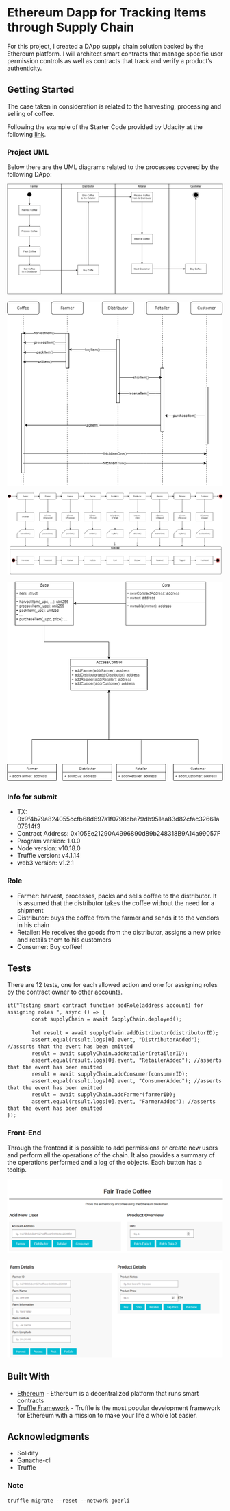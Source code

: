 # Ethereum Dapp for Tracking Items through Supply Chain

For this project, I created a DApp supply chain solution backed by the Ethereum platform. I will architect smart contracts that manage specific user permission controls as well as contracts that track and verify a product’s authenticity.

## Getting Started
The case taken in consideration is related to the harvesting, processing and selling of coffee.

Following the example of the Starter Code provided by Udacity at the following [link](https://github.com/udacity/nd1309-Project-6b-Example-Template).

### Project UML
Below there are the UML diagrams related to the processes covered by the following DApp:

![Activity Diagram](UML%20-%20Activity%20Diagram.png)

![Sequence Diagram](UML%20-%20Sequence%20Diagram.png)

![State Diagram](UML%20-%20State%20Diagram.png)

![Data Modeling Diagram](UML%20-%20Data%20Modeling.png)

### Info for submit

* TX: 0x9f4b79a824055ccfb68d697a1f0798cbe79db951ea83d82cfac32661a07814f3
* Contract Address: 0x105Ee21290A4996890d89b248318B9A14a99057F 
* Program version: 1.0.0
* Node version: v10.18.0
* Truffle version: v4.1.14
* web3 version: v1.2.1

### Role

* Farmer: harvest, processes, packs and sells coffee to the distributor. It is assumed that the distributor takes the coffee without the need for a shipment
* Distributor: buys the coffee from the farmer and sends it to the vendors in his chain
* Retailer: He receives the goods from the distributor, assigns a new price and retails them to his customers
* Consumer: Buy coffee!

## Tests

There are 12 tests, one for each allowed action and one for assigning roles by the contract owner to other accounts.

```
it("Testing smart contract function addRole(address account) for assigning roles ", async () => {
        const supplyChain = await SupplyChain.deployed();

        let result = await supplyChain.addDistributor(distributorID);
        assert.equal(result.logs[0].event, "DistributorAdded"); //asserts that the event has been emitted
        result = await supplyChain.addRetailer(retailerID);
        assert.equal(result.logs[0].event, "RetailerAdded"); //asserts that the event has been emitted
        result = await supplyChain.addConsumer(consumerID);
        assert.equal(result.logs[0].event, "ConsumerAdded"); //asserts that the event has been emitted
        result = await supplyChain.addFarmer(farmerID);
        assert.equal(result.logs[0].event, "FarmerAdded"); //asserts that the event has been emitted
});
```

### Front-End

Through the frontend it is possible to add permissions or create new users and perform all the operations of the chain. It also provides a summary of the operations performed and a log of the objects. Each button has a tooltip.

![Frontend img1](frontend1.png)

![Frontend img2](frontend2.png)

## Built With

* [Ethereum](https://www.ethereum.org/) - Ethereum is a decentralized platform that runs smart contracts
* [Truffle Framework](http://truffleframework.com/) - Truffle is the most popular development framework for Ethereum with a mission to make your life a whole lot easier.

## Acknowledgments

* Solidity
* Ganache-cli
* Truffle

### Note

```
truffle migrate --reset --network goerli
```

